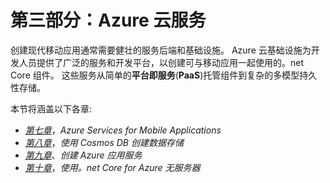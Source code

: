# 第三部分：Azure 云服务

创建现代移动应用通常需要健壮的服务后端和基础设施。 Azure 云基础设施为开发人员提供了广泛的服务和开发平台，以创建可与移动应用一起使用的。net Core 组件。 这些服务从简单的**平台即服务**(**PaaS**)托管组件到复杂的多模型持久性存储。

本节将涵盖以下各章:

*   [*第七章*](07.html#_idTextAnchor268)，*Azure Services for Mobile Applications*
*   [*第八章*](08.html#_idTextAnchor310)，*使用 Cosmos DB 创建数据存储*
*   [*第九章*](09.html#_idTextAnchor350)、*创建 Azure 应用服务*
*   [*第十章*](10.html#_idTextAnchor378)，*使用。net Core for Azure 无服务器*